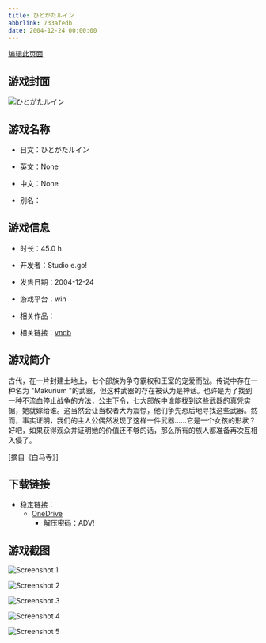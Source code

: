 ```yaml
---
title: ひとがたルイン
abbrlink: 733afedb
date: 2004-12-24 00:00:00
---
```

[编辑此页面](https://github.com/ACG-3/ADV3-source/blob/main/source/_posts/games/%E3%81%B2%E3%81%A8%E3%81%8C%E3%81%9F%E3%83%AB%E3%82%A4%E3%83%B3.md)

## 游戏封面

![ひとがたルイン](https://pan.timero.xyz/onedrive/img_lib_001/%E3%81%B2%E3%81%A8%E3%81%8C%E3%81%9F%E3%83%AB%E3%82%A4%E3%83%B3_cover.avif)


## 游戏名称

- 日文：ひとがたルイン
- 英文：None
- 中文：None

- 别名：


## 游戏信息

- 时长：45.0 h
- 开发者：Studio e.go!
- 发售日期：2004-12-24
- 游戏平台：win
- 相关作品：

- 相关链接：[vndb](https://vndb.org/v521)


## 游戏简介

古代，在一片封建土地上，七个部族为争夺霸权和王室的宠爱而战。传说中存在一种名为 "Makurium "的武器，但这种武器的存在被认为是神话。也许是为了找到一种不流血停止战争的方法，公主下令，七大部族中谁能找到这些武器的真凭实据，她就嫁给谁。这当然会让当权者大为震惊，他们争先恐后地寻找这些武器。然而，事实证明，我们的主人公偶然发现了这样一件武器......它是一个女孩的形状？好吧，如果获得观众并证明她的价值还不够的话，那么所有的族人都准备再次互相入侵了。

[摘自《白马寺》]


## 下载链接

- 稳定链接：
    - [OneDrive](https://pan.timero.xyz/onedrive/adv_lib_001/%E3%81%B2%E3%81%A8%E3%81%8C%E3%81%9F%E3%83%AB%E3%82%A4%E3%83%B3)
        - 解压密码：ADV!



## 游戏截图


![Screenshot 1](https://pan.timero.xyz/onedrive/img_lib_001/%E3%81%B2%E3%81%A8%E3%81%8C%E3%81%9F%E3%83%AB%E3%82%A4%E3%83%B3_Screenshot_1.avif)

![Screenshot 2](https://pan.timero.xyz/onedrive/img_lib_001/%E3%81%B2%E3%81%A8%E3%81%8C%E3%81%9F%E3%83%AB%E3%82%A4%E3%83%B3_Screenshot_2.avif)

![Screenshot 3](https://pan.timero.xyz/onedrive/img_lib_001/%E3%81%B2%E3%81%A8%E3%81%8C%E3%81%9F%E3%83%AB%E3%82%A4%E3%83%B3_Screenshot_3.avif)

![Screenshot 4](https://pan.timero.xyz/onedrive/img_lib_001/%E3%81%B2%E3%81%A8%E3%81%8C%E3%81%9F%E3%83%AB%E3%82%A4%E3%83%B3_Screenshot_4.avif)

![Screenshot 5](https://pan.timero.xyz/onedrive/img_lib_001/%E3%81%B2%E3%81%A8%E3%81%8C%E3%81%9F%E3%83%AB%E3%82%A4%E3%83%B3_Screenshot_5.avif)

